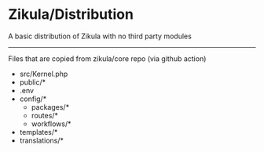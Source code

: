 # Zikula/Distribution

A basic distribution of Zikula with no third party modules

----

Files that are copied from zikula/core repo (via github action)
 - src/Kernel.php
 - public/*
 - .env
 - config/*
   - packages/*
   - routes/*
   - workflows/*
 - templates/*
 - translations/*
